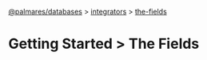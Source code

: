 [@palmares/databases](https://github.com/palmaresHQ/palmares/blob/main/packages/databases/docs/introduction.md) >
[integrators](https://github.com/palmaresHQ/palmares/blob/main/packages/databases/docs/integrators/summary.md) >
[the-fields](https://github.com/palmaresHQ/palmares/blob/main/packages/databases/docs/integrators/getting-started/the-fields.md)

# Getting Started > The Fields
